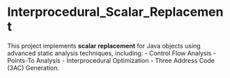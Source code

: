 # Interprocedural_Scalar_Replacement
This project implements **scalar replacement** for Java objects using advanced static analysis techniques, including:  - Control Flow Analysis - Points-To Analysis - Interprocedural Optimization - Three Address Code (3AC) Generation.

